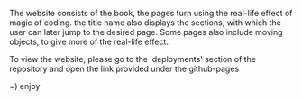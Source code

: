 The website consists of the book, the pages turn using the real-life effect of magic of coding. 
the title name also displays the sections, with which the user can later jump to the desired page.
Some pages also include moving objects, to give more of the real-life effect.

To view the website, please go to the 'deployments' section of the repository and open the link provided under the github-pages

=) enjoy
